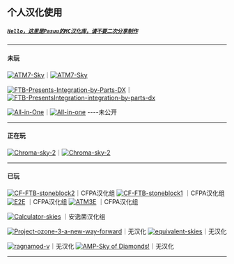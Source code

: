 ## 个人汉化使用 

##### [`Hello，这里是Pasuu的MC汉化库，请不要二次分享制作`](https://github.com/Pasuu-Mc/.github/blob/main/LICENSE)
---------------------------------------------------------------------------------------------------------------


#### 未玩

[![ATM7-Sky](https://img.shields.io/badge/CurseForge-AlltheMods7%20TotheSky%201.18.2-9F5F9F)](https://www.curseforge.com/minecraft/modpacks/all-the-mods-7-to-the-sky)｜[![ATM7-Sky](https://img.shields.io/badge/汉化GitHub-AlltheMods7%20TotheSky%201.2.3-9F5F9F)](https://github.com/Pasuu-Mc/ATM7-Sky-quest-CN/releases)

[![FTB-Presents-Integration-by-Parts-DX](https://img.shields.io/badge/FTB-PresentsIntegration%20byPartsDX%201.16.5-9F5F9F)](https://feed-the-beast.com/modpacks/107-ftb-presents-integration-by-parts-dx)｜[![FTB-PresentsIntegration-integration-by-parts-dx](https://img.shields.io/badge/汉化GitHub-PresentsIntegration%20byPartsDX%201.3.0-9F5F9F)](https://github.com/Pasuu-Mc/FTB-Presents-Integration-by-Parts-DX-CN)

[![All-in-One](https://img.shields.io/badge/CurseForge-All%20in%20one%201.16.5-9F5F9F)](https://www.curseforge.com/minecraft/modpacks/all-in-one-modded-one-block)｜[![All-in-one](https://img.shields.io/badge/汉化GitHub-All%20in%20one%201.5.3-9F5F9F)](https://github.com/Pasuu-Mc/All-in-One-quest-CN) ----未公开

---------------------------------------------------------------------------------------------------------------




#### 正在玩

[![Chroma-sky-2](https://img.shields.io/badge/CurseForge-Chroma%20Sky2%201.16.5-T6452)](https://www.curseforge.com/minecraft/modpacks/chroma-sky-2)｜[![Chroma-sky-2](https://img.shields.io/badge/汉化GitHub-Chroma%20Sky2%201.0.9-T6452)](https://github.com/Pasuu-Mc/Chroma-sky-2-quest-CN/releases/tag/Chroma-sky-2-quest-CN)


---------------------------------------------------------------------------------------------------------------


#### 已玩
    
[![CF-FTB-stoneblock2](https://img.shields.io/badge/CF%20FTB%20石头世界2%201.12.2-f80)](https://www.curseforge.com/minecraft/modpacks/ftb-presents-stoneblock-2)｜CFPA汉化组
[![CF-FTB-stoneblock1](https://img.shields.io/badge/CF%20FTB%20石头世界1%201.12.2-f80)](https://www.curseforge.com/minecraft/modpacks/stoneblock)  ｜CFPA汉化组  
[![E2E](https://img.shields.io/badge/Curseforge%20E2E%201.12.2-f80)](https://www.curseforge.com/minecraft/modpacks/enigmatica2expert)  ｜CFPA汉化组
[![ATM3E](https://img.shields.io/badge/Curseforge%20ATM3E%201.12.2-f80)](https://www.curseforge.com/minecraft/modpacks/all-the-mods-3-expert)  ｜CFPA汉化组


[![Calculator-skies](https://img.shields.io/badge/Curseforge%20Calculator%20skies%201.12.2-f03c15)](https://www.curseforge.com/minecraft/modpacks/calculator-skies) ｜安逸菌汉化组


[![Project-ozone-3-a-new-way-forward](https://img.shields.io/badge/Curseforge%20臭氧3%201.12.2-545454)](https://www.curseforge.com/minecraft/modpacks/project-ozone-3-a-new-way-forward)｜无汉化
[![equivalent-skies](https://img.shields.io/badge/Curseforge%20等价空岛%201.12.2-545454)](https://www.curseforge.com/minecraft/modpacks/equivalent-skies)｜无汉化

[![ragnamod-v](https://img.shields.io/badge/Curseforge%20诸神黄昏5%201.12.2-545454)](https://www.curseforge.com/minecraft/modpacks/ragnamod-v)｜无汉化
[![AMP-Sky of Diamonds!](https://img.shields.io/badge/Curseforge%20AMP%20钻石空岛%201.12.2-545454)](https://www.curseforge.com/minecraft/modpacks/awakening-sky-of-diamonds)｜无汉化


---------------------------------------------------------------------------------------------------------------


